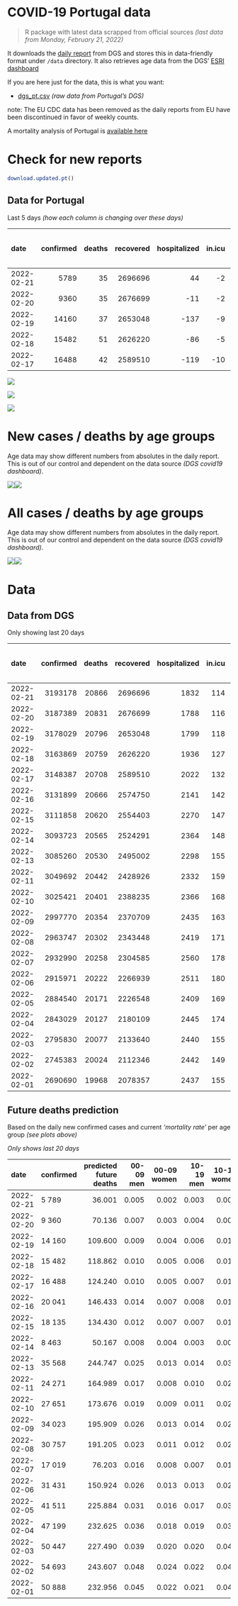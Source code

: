 COVID-19 Portugal data
================

> R package with latest data scrapped from official sources *(last data
> from Monday, February 21, 2022)*

It downloads the [daily
report](https://covid19.min-saude.pt/relatorio-de-situacao/) from DGS
and stores this in data-friendly format under `/data` directory. It also
retrieves age data from the DGS’ [ESRI
dashboard](https://covid19.min-saude.pt/ponto-de-situacao-atual-em-portugal/)

If you are here just for the data, this is what you want:

-   [dgs\_pt.csv](raw/master/data/dgs_pt.csv) *(raw data from Portugal’s
    DGS)*

note: The EU CDC data has been removed as the daily reports from EU have
been discontinued in favor of weekly counts.

A mortality analysis of Portugal is [available
here](https://averissimo.github.io/covid19-analysis/mortality.html)

# Check for new reports

``` r
download.updated.pt()
```

## Data for Portugal

Last 5 days *(how each column is changing over these days)*

| date       | confirmed | deaths | recovered | hospitalized | in.icu | first vaccine | second vaccine | confirmed m 00-09 | confirmed w 00-09 | confirmed m 10-19 | confirmed w 10-19 | confirmed m 20-29 | confirmed w 20-29 | confirmed m 30-39 | confirmed w 30-39 | confirmed m 40-49 | confirmed w 40-49 | confirmed m 50-59 | confirmed w 50-59 | confirmed m 60-69 | confirmed w 60-69 | confirmed m 70-79 | confirmed w 70-79 | confirmed m 80+ | confirmed w 80+ | death m 00-09 | death w 00-09 | death m 10-19 | death w 10-19 | death m 20-29 | death w 20-29 | death m 30-39 | death w 30-39 | death m 40-49 | death w 40-49 | death m 50-59 | death w 50-59 | death m 60-69 | death w 60-69 | death m 70-79 | death w 70-79 | death m 80+ | death w 80+ | contacts |
|:-----------|----------:|-------:|----------:|-------------:|-------:|--------------:|---------------:|------------------:|------------------:|------------------:|------------------:|------------------:|------------------:|------------------:|------------------:|------------------:|------------------:|------------------:|------------------:|------------------:|------------------:|------------------:|------------------:|----------------:|----------------:|--------------:|--------------:|--------------:|--------------:|--------------:|--------------:|--------------:|--------------:|--------------:|--------------:|--------------:|--------------:|--------------:|--------------:|--------------:|--------------:|------------:|------------:|---------:|
| 2022-02-21 |      5789 |     35 |   2696696 |           44 |     -2 |            NA |             NA |               424 |               345 |               549 |               521 |               329 |               427 |               368 |               460 |               385 |               514 |               243 |               372 |               179 |               225 |               119 |               116 |              88 |             123 |             0 |             0 |             0 |             0 |             0 |             0 |             0 |             0 |             2 |             0 |             1 |             1 |             1 |             3 |             3 |             2 |           9 |          13 |   -15040 |
| 2022-02-20 |      9360 |     35 |   2676699 |          -11 |     -2 |            NA |             NA |               567 |               559 |               828 |               842 |               540 |               703 |               528 |               738 |               626 |               898 |               370 |               565 |               266 |               387 |               230 |               272 |             162 |             264 |             0 |             0 |             0 |             0 |             0 |             0 |             0 |             0 |             0 |             0 |             0 |             0 |             3 |             2 |             7 |             3 |           9 |          11 |   -16149 |
| 2022-02-19 |     14160 |     37 |   2653048 |         -137 |     -9 |            NA |             NA |               726 |               716 |              1184 |              1314 |               886 |              1045 |               870 |              1127 |               975 |              1301 |               631 |               899 |               485 |               560 |               350 |               409 |             250 |             418 |             0 |             0 |             0 |             0 |             0 |             0 |             0 |             0 |             0 |             0 |             1 |             1 |             1 |             1 |             5 |             6 |          13 |           9 |   -12965 |
| 2022-02-18 |     15482 |     51 |   2626220 |          -86 |     -5 |            NA |             NA |               836 |               791 |              1351 |              1435 |              1041 |              1281 |               944 |              1261 |               926 |              1457 |               609 |               890 |               522 |               610 |               350 |               421 |             269 |             481 |             0 |             0 |             0 |             0 |             0 |             0 |             0 |             0 |             1 |             0 |             1 |             0 |             4 |             0 |            10 |             4 |          15 |          16 |   -11091 |
| 2022-02-17 |     16488 |     42 |   2589510 |         -119 |    -10 |            NA |             NA |               887 |               874 |              1410 |              1502 |              1111 |              1478 |               986 |              1352 |              1032 |              1465 |               698 |               942 |               525 |               625 |               358 |               434 |             274 |             521 |             0 |             0 |             0 |             0 |             0 |             0 |             0 |             0 |             1 |             0 |             3 |             0 |             2 |             1 |             5 |             3 |          15 |          12 |   -15874 |

![](README_files/figure-gfm/totals-1.svg)<!-- -->

![](README_files/figure-gfm/differential-1.svg)<!-- -->

![](README_files/figure-gfm/differential_7days-1.svg)<!-- -->

# New cases / deaths by age groups

Age data may show different numbers from absolutes in the daily report.
This is out of our control and dependent on the data source *(DGS
covid19 dashboard)*.

![](README_files/figure-gfm/new_cases_deaths-1.svg)<!-- -->![](README_files/figure-gfm/new_cases_deaths-2.svg)<!-- -->

# All cases / deaths by age groups

Age data may show different numbers from absolutes in the daily report.
This is out of our control and dependent on the data source *(DGS
covid19 dashboard)*.

![](README_files/figure-gfm/total_cases_deaths-1.svg)<!-- -->![](README_files/figure-gfm/total_cases_deaths-2.svg)<!-- -->

# Data

## Data from DGS

Only showing last 20 days

| date       | confirmed | deaths | recovered | hospitalized | in.icu | confirmed m 00-09 | confirmed w 00-09 | confirmed m 10-19 | confirmed w 10-19 | confirmed m 20-29 | confirmed w 20-29 | confirmed m 30-39 | confirmed w 30-39 | confirmed m 40-49 | confirmed w 40-49 | confirmed m 50-59 | confirmed w 50-59 | confirmed m 60-69 | confirmed w 60-69 | confirmed m 70-79 | confirmed w 70-79 | confirmed m 80+ | confirmed w 80+ | death m 00-09 | death w 00-09 | death m 10-19 | death w 10-19 | death m 20-29 | death w 20-29 | death m 30-39 | death w 30-39 | death m 40-49 | death w 40-49 | death m 50-59 | death w 50-59 | death m 60-69 | death w 60-69 | death m 70-79 | death w 70-79 | death m 80+ | death w 80+ | first vaccine | second vaccine | contacts |
|:-----------|----------:|-------:|----------:|-------------:|-------:|------------------:|------------------:|------------------:|------------------:|------------------:|------------------:|------------------:|------------------:|------------------:|------------------:|------------------:|------------------:|------------------:|------------------:|------------------:|------------------:|----------------:|----------------:|--------------:|--------------:|--------------:|--------------:|--------------:|--------------:|--------------:|--------------:|--------------:|--------------:|--------------:|--------------:|--------------:|--------------:|--------------:|--------------:|------------:|------------:|--------------:|---------------:|---------:|
| 2022-02-21 |   3193178 |  20866 |   2696696 |         1832 |    114 |            169890 |            162242 |            215037 |            213525 |            236044 |            254327 |            231231 |            274400 |            247185 |            307998 |            171288 |            209785 |            108668 |            124551 |             64762 |             73743 |           43765 |           81893 |             2 |             1 |             1 |             2 |            11 |             8 |            33 |            22 |           136 |            85 |           433 |           187 |          1319 |           598 |          2800 |          1715 |        6243 |        7270 |            NA |             NA |   489997 |
| 2022-02-20 |   3187389 |  20831 |   2676699 |         1788 |    116 |            169466 |            161897 |            214488 |            213004 |            235715 |            253900 |            230863 |            273940 |            246800 |            307484 |            171045 |            209413 |            108489 |            124326 |             64643 |             73627 |           43677 |           81770 |             2 |             1 |             1 |             2 |            11 |             8 |            33 |            22 |           134 |            85 |           432 |           186 |          1318 |           595 |          2797 |          1713 |        6234 |        7257 |            NA |             NA |   505037 |
| 2022-02-19 |   3178029 |  20796 |   2653048 |         1799 |    118 |            168899 |            161338 |            213660 |            212162 |            235175 |            253197 |            230335 |            273202 |            246174 |            306586 |            170675 |            208848 |            108223 |            123939 |             64413 |             73355 |           43515 |           81506 |             2 |             1 |             1 |             2 |            11 |             8 |            33 |            22 |           134 |            85 |           432 |           186 |          1315 |           593 |          2790 |          1710 |        6225 |        7246 |            NA |             NA |   521186 |
| 2022-02-18 |   3163869 |  20759 |   2626220 |         1936 |    127 |            168173 |            160622 |            212476 |            210848 |            234289 |            252152 |            229465 |            272075 |            245199 |            305285 |            170044 |            207949 |            107738 |            123379 |             64063 |             72946 |           43265 |           81088 |             2 |             1 |             1 |             2 |            11 |             8 |            33 |            22 |           134 |            85 |           431 |           185 |          1314 |           592 |          2785 |          1704 |        6212 |        7237 |            NA |             NA |   534151 |
| 2022-02-17 |   3148387 |  20708 |   2589510 |         2022 |    132 |            167337 |            159831 |            211125 |            209413 |            233248 |            250871 |            228521 |            270814 |            244273 |            303828 |            169435 |            207059 |            107216 |            122769 |             63713 |             72525 |           42996 |           80607 |             2 |             1 |             1 |             2 |            11 |             8 |            33 |            22 |           133 |            85 |           430 |           185 |          1310 |           592 |          2775 |          1700 |        6197 |        7221 |            NA |             NA |   545242 |
| 2022-02-16 |   3131899 |  20666 |   2574750 |         2141 |    142 |            166450 |            158957 |            209715 |            207911 |            232137 |            249393 |            227535 |            269462 |            243241 |            302363 |            168737 |            206117 |            106691 |            122144 |             63355 |             72091 |           42722 |           80086 |             2 |             1 |             1 |             2 |            11 |             8 |            33 |            22 |           132 |            85 |           427 |           185 |          1308 |           591 |          2770 |          1697 |        6182 |        7209 |            NA |             NA |   561116 |
| 2022-02-15 |   3111858 |  20620 |   2554403 |         2270 |    147 |            165229 |            157821 |            207931 |            206105 |            230767 |            247817 |            226325 |            267819 |            241967 |            300511 |            167948 |            204983 |            106141 |            121386 |             62936 |             71543 |           42414 |           79448 |             2 |             1 |             1 |             2 |            11 |             8 |            33 |            22 |           130 |            85 |           426 |           184 |          1307 |           590 |          2769 |          1691 |        6167 |        7191 |            NA |             NA |   574788 |
| 2022-02-14 |   3093723 |  20565 |   2524291 |         2364 |    148 |            164219 |            156762 |            206431 |            204606 |            229702 |            246492 |            225183 |            266372 |            240786 |            298757 |            167198 |            203833 |            105483 |            120607 |             62456 |             71014 |           42133 |           78940 |             2 |             1 |             1 |             2 |            11 |             8 |            33 |            22 |           130 |            85 |           425 |           184 |          1302 |           586 |          2764 |          1686 |        6151 |        7172 |            NA |             NA |   589289 |
| 2022-02-13 |   3085260 |  20530 |   2495002 |         2298 |    155 |            163563 |            156144 |            205698 |            203923 |            229196 |            245868 |            224640 |            265681 |            240172 |            297929 |            166852 |            203376 |            105253 |            120315 |             62308 |             70831 |           42018 |           78750 |             2 |             1 |             1 |             2 |            10 |             8 |            32 |            22 |           130 |            85 |           423 |           183 |          1302 |           584 |          2761 |          1683 |        6136 |        7165 |            NA |             NA |   602483 |
| 2022-02-11 |   3049692 |  20442 |   2428926 |         2332 |    159 |            161421 |            153993 |            202680 |            200711 |            226931 |            243091 |            222388 |            262663 |            237846 |            294593 |            165382 |            201366 |            104223 |            118982 |             61509 |             69909 |           41479 |           77799 |             2 |             1 |             1 |             2 |            10 |             8 |            32 |            22 |           129 |            84 |           423 |           183 |          1296 |           580 |          2750 |          1677 |        6112 |        7130 |            NA |             NA |   628109 |
| 2022-02-10 |   3025421 |  20401 |   2388235 |         2366 |    168 |            160003 |            152725 |            200568 |            198587 |            225310 |            241194 |            220650 |            260512 |            236261 |            292292 |            164415 |            200057 |            103532 |            118078 |             60967 |             69303 |           41143 |           77111 |             2 |             1 |             1 |             2 |            10 |             8 |            32 |            22 |           129 |            84 |           422 |           182 |          1294 |           579 |          2742 |          1675 |        6097 |        7119 |            NA |             NA |   638788 |
| 2022-02-09 |   2997770 |  20354 |   2370709 |         2435 |    163 |            158404 |            151207 |            198191 |            196052 |            223445 |            238898 |            218735 |            258135 |            234317 |            289729 |            163335 |            198574 |            102749 |            117053 |             60359 |             68684 |           40790 |           76416 |             2 |             1 |             1 |             2 |            10 |             8 |            32 |            22 |           128 |            84 |           422 |           181 |          1293 |           576 |          2738 |          1671 |        6080 |        7103 |            NA |             NA |   646368 |
| 2022-02-08 |   2963747 |  20302 |   2343448 |         2419 |    171 |            156168 |            149148 |            195208 |            193043 |            221247 |            236176 |            216324 |            255109 |            231979 |            286532 |            162002 |            196744 |            101849 |            115883 |             59732 |             67888 |           40381 |           75657 |             2 |             1 |             1 |             2 |            10 |             8 |            32 |            22 |           127 |            84 |           420 |           181 |          1289 |           576 |          2737 |          1665 |        6062 |        7083 |            NA |             NA |   655520 |
| 2022-02-07 |   2932990 |  20258 |   2304585 |         2560 |    178 |            154182 |            147287 |            192606 |            190423 |            219515 |            233951 |            214358 |            252363 |            229776 |            283487 |            160745 |            194978 |            100929 |            114633 |             59038 |             67111 |           39959 |           75001 |             2 |             1 |             1 |             2 |            10 |             8 |            32 |            22 |           127 |            84 |           420 |           181 |          1285 |           574 |          2731 |          1662 |        6044 |        7072 |            NA |             NA |   665534 |
| 2022-02-06 |   2915971 |  20222 |   2266939 |         2511 |    180 |            152863 |            146066 |            191057 |            188983 |            218508 |            232724 |            213173 |            250783 |            228488 |            281765 |            160072 |            194087 |            100528 |            114107 |             58795 |             66818 |           39788 |           74742 |             2 |             1 |             1 |             2 |            10 |             8 |            32 |            22 |           127 |            84 |           419 |           181 |          1281 |           572 |          2728 |          1659 |        6032 |        7061 |            NA |             NA |   664442 |
| 2022-02-05 |   2884540 |  20171 |   2226548 |         2409 |    169 |            150638 |            143978 |            188207 |            186165 |            216556 |            230350 |            210867 |            247909 |            226131 |            278686 |            158849 |            192513 |             99782 |            113158 |             58264 |             66199 |           39478 |           74198 |             2 |             1 |             1 |             2 |            10 |             8 |            32 |            22 |           125 |            83 |           419 |           180 |          1279 |           571 |          2720 |          1653 |        6025 |        7038 |            NA |             NA |   665706 |
| 2022-02-04 |   2843029 |  20127 |   2180109 |         2445 |    174 |            148026 |            141461 |            184572 |            182564 |            213778 |            227277 |            207879 |            244102 |            223037 |            274544 |            157201 |            190289 |             98697 |            111792 |             57481 |             65373 |           38993 |           73366 |             2 |             1 |             1 |             2 |            10 |             8 |            32 |            22 |           123 |            83 |           417 |           180 |          1278 |           571 |          2713 |          1648 |        6018 |        7018 |            NA |             NA |   660347 |
| 2022-02-03 |   2795830 |  20077 |   2133640 |         2440 |    155 |            144948 |            138466 |            180540 |            178615 |            210641 |            223655 |            204353 |            239648 |            219382 |            269803 |            155401 |            187898 |             97524 |            110304 |             56700 |             64365 |           38524 |           72511 |             2 |             1 |             1 |             2 |            10 |             8 |            32 |            22 |           123 |            82 |           415 |           179 |          1275 |           568 |          2706 |          1646 |        6004 |        7001 |            NA |             NA |   653062 |
| 2022-02-02 |   2745383 |  20024 |   2112346 |         2442 |    149 |            141652 |            135259 |            176221 |            174379 |            207373 |            219766 |            200515 |            234773 |            215266 |            264593 |            153523 |            185387 |             96343 |            108729 |             55863 |             63452 |           38073 |           71702 |             2 |             1 |             1 |             2 |            10 |             8 |            32 |            22 |           122 |            82 |           415 |           179 |          1271 |           567 |          2699 |          1642 |        5987 |        6982 |            NA |             NA |   645697 |
| 2022-02-01 |   2690690 |  19968 |   2078357 |         2437 |    155 |            137596 |            131371 |            171512 |            169799 |            204150 |            215760 |            196469 |            229443 |            210926 |            258855 |            151469 |            182744 |             95118 |            107084 |             54983 |             62532 |           37588 |           70809 |             2 |             1 |             1 |             2 |            10 |             8 |            32 |            22 |           121 |            81 |           415 |           179 |          1268 |           566 |          2692 |          1639 |        5964 |        6965 |            NA |             NA |   639307 |

## Future deaths prediction

Based on the daily new confirmed cases and current *‘mortality rate’*
per age group *(see plots above)*

*Only shows last 20 days*

| date       | confirmed | predicted future deaths | 00-09 men | 00-09 women | 10-19 men | 10-19 women | 20-29 men | 20-29 women | 30-39 men | 30-39 women | 40-49 men | 40-49 women | 50-59 men | 50-59 women | 60-69 men | 60-69 women | 70-79 men | 70-79 women | 80+ men | 80+ women |
|:-----------|:----------|------------------------:|----------:|------------:|----------:|------------:|----------:|------------:|----------:|------------:|----------:|------------:|----------:|------------:|----------:|------------:|----------:|------------:|--------:|----------:|
| 2022-02-21 | 5 789     |                  36.001 |     0.005 |       0.002 |     0.003 |       0.005 |     0.015 |       0.013 |     0.053 |       0.037 |     0.212 |       0.142 |     0.614 |       0.332 |     2.173 |       1.080 |     5.145 |       2.698 |  12.553 |    10.919 |
| 2022-02-20 | 9 360     |                  70.136 |     0.007 |       0.003 |     0.004 |       0.008 |     0.025 |       0.022 |     0.075 |       0.059 |     0.344 |       0.248 |     0.935 |       0.504 |     3.229 |       1.858 |     9.944 |       6.326 |  23.109 |    23.436 |
| 2022-02-19 | 14 160    |                 109.600 |     0.009 |       0.004 |     0.006 |       0.012 |     0.041 |       0.033 |     0.124 |       0.090 |     0.536 |       0.359 |     1.595 |       0.801 |     5.887 |       2.689 |    15.132 |       9.512 |  35.662 |    37.108 |
| 2022-02-18 | 15 482    |                 118.862 |     0.010 |       0.005 |     0.006 |       0.013 |     0.049 |       0.040 |     0.135 |       0.101 |     0.509 |       0.402 |     1.539 |       0.793 |     6.336 |       2.929 |    15.132 |       9.791 |  38.372 |    42.700 |
| 2022-02-17 | 16 488    |                 124.240 |     0.010 |       0.005 |     0.007 |       0.014 |     0.052 |       0.046 |     0.141 |       0.108 |     0.568 |       0.404 |     1.764 |       0.840 |     6.372 |       3.001 |    15.478 |      10.093 |  39.086 |    46.251 |
| 2022-02-16 | 20 041    |                 146.433 |     0.014 |       0.007 |     0.008 |       0.017 |     0.064 |       0.050 |     0.173 |       0.132 |     0.701 |       0.511 |     1.995 |       1.011 |     6.676 |       3.639 |    18.116 |      12.745 |  43.936 |    56.638 |
| 2022-02-15 | 18 135    |                 134.430 |     0.012 |       0.007 |     0.007 |       0.014 |     0.050 |       0.042 |     0.163 |       0.116 |     0.650 |       0.484 |     1.896 |       1.025 |     7.987 |       3.740 |    20.753 |      12.303 |  40.084 |    45.097 |
| 2022-02-14 | 8 463     |                  50.167 |     0.008 |       0.004 |     0.003 |       0.006 |     0.024 |       0.020 |     0.077 |       0.055 |     0.338 |       0.229 |     0.875 |       0.407 |     2.792 |       1.402 |     6.399 |       4.256 |  16.405 |    16.867 |
| 2022-02-13 | 35 568    |                 244.747 |     0.025 |       0.013 |     0.014 |       0.030 |     0.106 |       0.087 |     0.321 |       0.242 |     1.280 |       0.921 |     3.716 |       1.792 |    12.502 |       6.400 |    34.545 |      21.442 |  76.887 |    84.424 |
| 2022-02-11 | 24 271    |                 164.989 |     0.017 |       0.008 |     0.010 |       0.020 |     0.076 |       0.060 |     0.248 |       0.172 |     0.872 |       0.635 |     2.444 |       1.167 |     8.387 |       4.340 |    23.433 |      14.093 |  47.930 |    61.077 |
| 2022-02-10 | 27 651    |                 173.676 |     0.019 |       0.009 |     0.011 |       0.024 |     0.087 |       0.072 |     0.273 |       0.191 |     1.070 |       0.707 |     2.730 |       1.322 |     9.504 |       4.921 |    26.287 |      14.396 |  50.355 |    61.698 |
| 2022-02-09 | 34 023    |                 195.909 |     0.026 |       0.013 |     0.014 |       0.028 |     0.102 |       0.086 |     0.344 |       0.243 |     1.286 |       0.882 |     3.370 |       1.631 |    10.924 |       5.617 |    27.108 |      18.512 |  58.343 |    67.380 |
| 2022-02-08 | 30 757    |                 191.205 |     0.023 |       0.011 |     0.012 |       0.025 |     0.081 |       0.070 |     0.281 |       0.220 |     1.212 |       0.840 |     3.178 |       1.574 |    11.167 |       6.002 |    30.005 |      18.070 |  60.198 |    58.236 |
| 2022-02-07 | 17 019    |                  76.203 |     0.016 |       0.008 |     0.007 |       0.013 |     0.047 |       0.039 |     0.169 |       0.127 |     0.709 |       0.475 |     1.701 |       0.794 |     4.867 |       2.525 |    10.506 |       6.814 |  24.393 |    22.993 |
| 2022-02-06 | 31 431    |                 150.924 |     0.026 |       0.013 |     0.013 |       0.026 |     0.091 |       0.075 |     0.329 |       0.230 |     1.297 |       0.850 |     3.092 |       1.403 |     9.055 |       4.556 |    22.958 |      14.396 |  44.221 |    48.293 |
| 2022-02-05 | 41 511    |                 225.884 |     0.031 |       0.016 |     0.017 |       0.034 |     0.129 |       0.097 |     0.426 |       0.305 |     1.702 |       1.143 |     4.166 |       1.982 |    13.170 |       6.559 |    33.853 |      19.210 |  69.184 |    73.860 |
| 2022-02-04 | 47 199    |                 232.625 |     0.036 |       0.018 |     0.019 |       0.037 |     0.146 |       0.114 |     0.503 |       0.357 |     2.011 |       1.308 |     4.550 |       2.131 |    14.238 |       7.144 |    33.767 |      23.442 |  66.902 |    75.902 |
| 2022-02-03 | 50 447    |                 227.490 |     0.039 |       0.020 |     0.020 |       0.040 |     0.152 |       0.122 |     0.548 |       0.391 |     2.265 |       1.438 |     4.747 |       2.238 |    14.335 |       7.562 |    36.188 |      21.233 |  64.334 |    71.818 |
| 2022-02-02 | 54 693    |                 243.607 |     0.048 |       0.024 |     0.022 |       0.043 |     0.150 |       0.126 |     0.577 |       0.427 |     2.388 |       1.584 |     5.192 |       2.356 |    14.869 |       7.898 |    38.047 |      21.396 |  69.184 |    79.276 |
| 2022-02-01 | 50 888    |                 232.956 |     0.045 |       0.022 |     0.021 |       0.040 |     0.129 |       0.110 |     0.516 |       0.400 |     2.229 |       1.452 |     5.101 |       2.327 |    15.124 |       7.821 |    37.096 |      22.652 |  67.473 |    70.398 |
